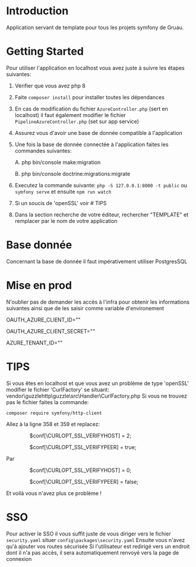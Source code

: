 # Introduction

Application servant de template pour tous les projets symfony de Gruau.

# Getting Started

Pour utiliser l'application en localhost vous avez juste à suivre les étapes suivantes:

1. Vérifier que vous avez php 8
2. Faite `composer install` pour installer toutes les dépendances
3. En cas de modification du fichier `AzureController.php` (sert en localhost) il faut également modifier le fichier `PipelineAzureController.php` (set sur app service)
4. Assurez vous d'avoir une base de donnée compatible à l'application
5. Une fois la base de donnée connectée à l'application faites les commandes suivantes:

    A. php bin/console make:migration

    B. php bin/console doctrine:migrations:migrate

6. Executez la commande suivante: `php -S 127.0.0.1:8000 -t public` ou `symfony serve` et ensuite `npm run watch`
7. Si un soucis de 'openSSL' voir # TIPS
8. Dans la section recherche de votre éditeur, rechercher "TEMPLATE" et remplacer par le nom de votre application

# Base donnée

Concernant la base de donnée il faut impérativement utiliser PostgresSQL

# Mise en prod

N'oublier pas de demander les accès à l'infra pour obtenir les informations suivantes ainsi que de les saisir comme variable d'environement

OAUTH_AZURE_CLIENT_ID=""

OAUTH_AZURE_CLIENT_SECRET=""

AZURE_TENANT_ID=""

# TIPS

Si vous êtes en localhost et que vous avez un problème de type 'openSSL' modifier le fichier 'CurlFactory' se situant: vendor\guzzlehttp\guzzle\src\Handler\CurlFactory.php
Si vous ne trouvez pas le fichier faites la commande:

`composer require symfony/http-client`

Allez à la ligne 358 et 359 et replacez:

                $conf[\CURLOPT_SSL_VERIFYHOST] = 2;

                $conf[\CURLOPT_SSL_VERIFYPEER] = true;

Par

                $conf[\CURLOPT_SSL_VERIFYHOST] = 0;

                $conf[\CURLOPT_SSL_VERIFYPEER] = false;

Et voilà vous n'avez plus ce problème !

# SSO

Pour activer le SSO il vous suffit juste de vous diriger vers le fichier `security.yaml` situer `config\packages\security.yaml`
Ensuite vous n'avez qu'à ajouter vos routes sécurisée
Si l'utilisateur est redirigé vers un endroit dont il n'a pas accès, il sera automatiquement renvoyé vers la page de connexion
